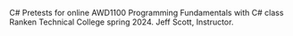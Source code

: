 C# Pretests for online AWD1100 Programming Fundamentals with C# class Ranken Technical College spring 2024. Jeff Scott, Instructor.
